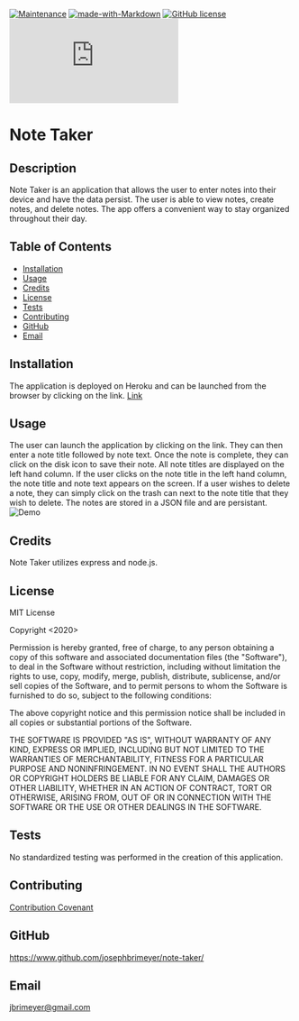[![Maintenance](https://img.shields.io/badge/Maintained%3F-yes-green.svg)](https://GitHub.com/Naereen/StrapDown.js/graphs/commit-activity)
[![made-with-Markdown](https://img.shields.io/badge/Made%20with-Markdown-1f425f.svg)](http://commonmark.org)
[![GitHub license](https://img.shields.io/github/license/Naereen/StrapDown.js.svg)](https://github.com/Naereen/StrapDown.js/blob/master/LICENSE)
[![Only 32 Kb](https://badge-size.herokuapp.com/Naereen/StrapDown.js/master/strapdown.min.js)](https://github.com/Naereen/StrapDown.js/blob/master/strapdown.min.js)

# Note Taker

## Description

Note Taker is an application that allows the user to enter notes into their device and have the data persist. The user is able to view notes, create notes, and delete notes. The app offers a convenient way to stay organized throughout their day.

## Table of Contents

- [Installation](#installation)
- [Usage](#usage)
- [Credits](#credits)
- [License](#license)
- [Tests](#tests)
- [Contributing](#contributing)
- [GitHub](#github)
- [Email](#email)

## Installation

The application is deployed on Heroku and can be launched from the browser by clicking on the link.
[Link](https://git.heroku.com/aqueous-inlet-00393.git)

## Usage

The user can launch the application by clicking on the link. They can then enter a note title followed by note text. Once the note is complete, they can click on the disk icon to save their note. All note titles are displayed on the left hand column. If the user clicks on the note title in the left hand column, the note title and note text appears on the screen. If a user wishes to delete a note, they can simply click on the trash can next to the note title that they wish to delete. The notes are stored in a JSON file and are persistant.
![Demo](/assets/Note-Taker.gif)

## Credits

Note Taker utilizes express and node.js.

## License

MIT License

Copyright <2020> <Joseph Brimeyer>

Permission is hereby granted, free of charge, to any person obtaining a copy of this software and associated documentation files (the "Software"), to deal in the Software without restriction, including without limitation the rights to use, copy, modify, merge, publish, distribute, sublicense, and/or sell copies of the Software, and to permit persons to whom the Software is furnished to do so, subject to the following conditions:

The above copyright notice and this permission notice shall be included in all copies or substantial portions of the Software.

THE SOFTWARE IS PROVIDED "AS IS", WITHOUT WARRANTY OF ANY KIND, EXPRESS OR IMPLIED, INCLUDING BUT NOT LIMITED TO THE WARRANTIES OF MERCHANTABILITY, FITNESS FOR A PARTICULAR PURPOSE AND NONINFRINGEMENT. IN NO EVENT SHALL THE AUTHORS OR COPYRIGHT HOLDERS BE LIABLE FOR ANY CLAIM, DAMAGES OR OTHER LIABILITY, WHETHER IN AN ACTION OF CONTRACT, TORT OR OTHERWISE, ARISING FROM, OUT OF OR IN CONNECTION WITH THE SOFTWARE OR THE USE OR OTHER DEALINGS IN THE SOFTWARE.

## Tests

No standardized testing was performed in the creation of this application.

## Contributing

[Contribution Covenant](https://www.contributor-covenant.org/)

## GitHub

https://www.github.com/josephbrimeyer/note-taker/

## Email

jbrimeyer@gmail.com
